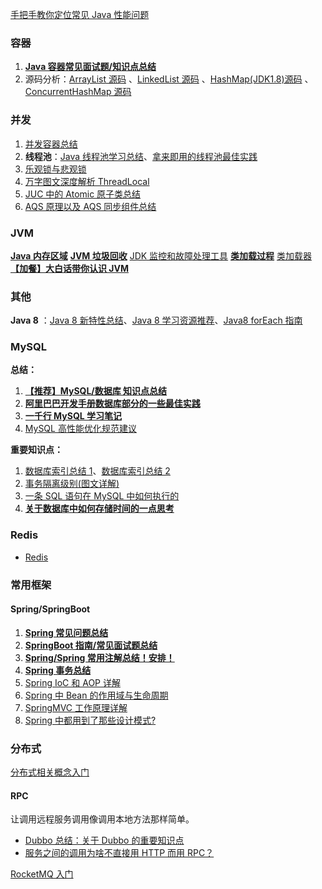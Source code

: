  

[手把手教你定位常见 Java 性能问题](./docs/java/手把手教你定位常见Java性能问题.md)

### 容器

1. **[Java 容器常见面试题/知识点总结](docs/java/collection/Java集合框架常见面试题.md)**
2. 源码分析：[ArrayList 源码](docs/java/collection/ArrayList.md) 、[LinkedList 源码](docs/java/collection/LinkedList.md) 、[HashMap(JDK1.8)源码](docs/java/collection/HashMap.md) 、[ConcurrentHashMap 源码](docs/java/collection/ConcurrentHashMap.md)

### 并发

1. [并发容器总结](docs/java/Multithread/并发容器总结.md)
2. **线程池**：[Java 线程池学习总结](./docs/java/Multithread/java线程池学习总结.md)、[拿来即用的线程池最佳实践](./docs/java/Multithread/best-practice-of-threadpool.md)
3. [乐观锁与悲观锁](docs/essential-content-for-interview/面试必备之乐观锁与悲观锁.md)
4. [万字图文深度解析 ThreadLocal](docs/java/Multithread/ThreadLocal.md)
5. [JUC 中的 Atomic 原子类总结](docs/java/Multithread/Atomic.md)
6. [AQS 原理以及 AQS 同步组件总结](docs/java/Multithread/AQS.md)

### JVM

 **[Java 内存区域](docs/java/jvm/Java内存区域.md)**
 **[JVM 垃圾回收](docs/java/jvm/JVM垃圾回收.md)**
 [JDK 监控和故障处理工具](docs/java/jvm/JDK监控和故障处理工具总结.md)
 **[类加载过程](docs/java/jvm/类加载过程.md)**
 [类加载器](docs/java/jvm/类加载器.md)
 **[【加餐】大白话带你认识 JVM](docs/java/jvm/[加餐]大白话带你认识JVM.md)**

### 其他

  **Java 8** ：[Java 8 新特性总结](docs/java/What's%20New%20in%20JDK8/Java8Tutorial.md)、[Java 8 学习资源推荐](docs/java/What's%20New%20in%20JDK8/Java8教程推荐.md)、[Java8 forEach 指南](docs/java/What's%20New%20in%20JDK8/Java8foreach指南.md)
  
 
### MySQL

**总结：**

1. **[【推荐】MySQL/数据库 知识点总结](docs/database/MySQL.md)**
2. **[阿里巴巴开发手册数据库部分的一些最佳实践](docs/database/阿里巴巴开发手册数据库部分的一些最佳实践.md)**
3. **[一千行 MySQL 学习笔记](docs/database/一千行MySQL命令.md)**
4. [MySQL 高性能优化规范建议](docs/database/MySQL高性能优化规范建议.md)

**重要知识点：**

1. [数据库索引总结 1](docs/database/MySQL%20Index.md)、[数据库索引总结 2](docs/database/数据库索引.md)
2. [事务隔离级别(图文详解)](<docs/database/事务隔离级别(图文详解).md>)
3. [一条 SQL 语句在 MySQL 中如何执行的](docs/database/一条sql语句在mysql中如何执行的.md)
4. **[关于数据库中如何存储时间的一点思考](docs/database/关于数据库存储时间的一点思考.md)**

### Redis

- [Redis](docs/database/Redis/redis-all.md)

 
### 常用框架

#### Spring/SpringBoot

1. **[Spring 常见问题总结](docs/system-design/framework/spring/SpringInterviewQuestions.md)**
2. **[SpringBoot 指南/常见面试题总结](https://github.com/Snailclimb/springboot-guide)**
3. **[Spring/Spring 常用注解总结！安排！](./docs/system-design/framework/spring/spring-annotations.md)**
4. **[Spring 事务总结](docs/system-design/framework/spring/spring-transaction.md)**
5. [Spring IoC 和 AOP 详解](https://mp.weixin.qq.com/s?__biz=Mzg2OTA0Njk0OA==&mid=2247486938&idx=1&sn=c99ef0233f39a5ffc1b98c81e02dfcd4&chksm=cea24211f9d5cb07fa901183ba4d96187820713a72387788408040822ffb2ed575d28e953ce7&token=1666190828&lang=zh_CN#rd)
6. [Spring 中 Bean 的作用域与生命周期](docs/system-design/framework/spring/SpringBean.md)
7. [SpringMVC 工作原理详解](docs/system-design/framework/spring/SpringMVC-Principle.md)
8. [Spring 中都用到了那些设计模式?](docs/system-design/framework/spring/Spring-Design-Patterns.md)

 
 
### 分布式

[分布式相关概念入门](docs/system-design/website-architecture/分布式.md)

 

#### RPC

让调用远程服务调用像调用本地方法那样简单。

- [Dubbo 总结：关于 Dubbo 的重要知识点](docs/system-design/data-communication/dubbo.md)
- [服务之间的调用为啥不直接用 HTTP 而用 RPC？](docs/system-design/data-communication/why-use-rpc.md)
 
[RocketMQ 入门](docs/system-design/data-communication/RocketMQ.md)
 
